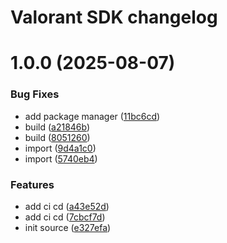 # Valorant SDK changelog

# 1.0.0 (2025-08-07)


### Bug Fixes

* add package manager ([11bc6cd](https://github.com/Notekunn/valorant-sdk-ts/commit/11bc6cdddade2a7eeae6ab99576f09ec88e569fc))
* build ([a21846b](https://github.com/Notekunn/valorant-sdk-ts/commit/a21846b3fe74a987bcebc3cd4c9cf9c9b1c4b09e))
* build ([8051260](https://github.com/Notekunn/valorant-sdk-ts/commit/805126062b9af5d5a2fe65ad08e601fbb3839a69))
* import ([9d4a1c0](https://github.com/Notekunn/valorant-sdk-ts/commit/9d4a1c061c446a50de2375e6c833b19bf6b2a0f2))
* import ([5740eb4](https://github.com/Notekunn/valorant-sdk-ts/commit/5740eb4e1dd1b4825d7f48896b201c5fa752c49d))


### Features

* add ci cd ([a43e52d](https://github.com/Notekunn/valorant-sdk-ts/commit/a43e52d62b6e67de99c4fe43e1b36d50b01210f7))
* add ci cd ([7cbcf7d](https://github.com/Notekunn/valorant-sdk-ts/commit/7cbcf7d6106b28dc36169eb6ba62c44f02902521))
* init source ([e327efa](https://github.com/Notekunn/valorant-sdk-ts/commit/e327efac0db5b777d49db6ccea57add9a919562e))
